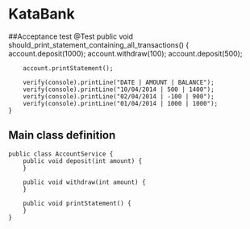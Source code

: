 # KataBank
##Acceptance test
	@Test
	public void should_print_statement_containing_all_transactions() {
		account.deposit(1000);
		account.withdraw(100);
		account.deposit(500);

		account.printStatement();

		verify(console).printLine("DATE | AMOUNT | BALANCE");
		verify(console).printLine("10/04/2014 | 500 | 1400");
		verify(console).printLine("02/04/2014 | -100 | 900");
		verify(console).printLine("01/04/2014 | 1000 | 1000");
	}
## Main class definition
	public class AccountService {
		public void deposit(int amount) {
		}

		public void withdraw(int amount) {
		}

		public void printStatement() {
		}
	}